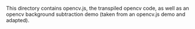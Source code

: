 This directory contains opencv.js, the transpiled opencv code, as
well as an opencv background subtraction demo (taken from an opencv.js
demo and adapted).

